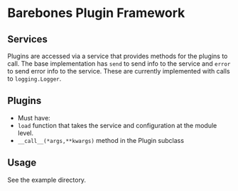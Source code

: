 # Barebones Plugin Framework

## Services
Plugins are accessed via a service that provides methods for the plugins to call.
The base implementation has `send` to send info to the service and `error` to send error info to the service.
These are currently implemented with calls to `logging.Logger`.

## Plugins
* Must have:
 * `load` function that takes the service and configuration at the module level.
 * `__call__(*args,**kwargs)` method in the Plugin subclass

## Usage
See the example directory.
